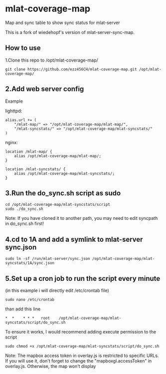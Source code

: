 # mlat-coverage-map

Map and sync table to show sync status for mlat-server

This is a fork of wiedehopf's version of mlat-server-sync-map.

## How to use

1.Clone this repo to /opt/mlat-coverage-map/

```
git clone https://github.com/ezz456CH/mlat-coverage-map.git /opt/mlat-coverage-map/
```

## 2.Add web server config

Example

lighttpd:

```
alias.url += (
    "/mlat-map/" => "/opt/mlat-coverage-map/mlat-map/",
    "/mlat-syncstats/" => "/opt/mlat-coverage-map/mlat-syncstats/"
)
```

nginx:

```
location /mlat-map/ {
    alias /opt/mlat-coverage-map/mlat-map/;
}

location /mlat-syncstats/ {
    alias /opt/mlat-coverage-map/mlat-syncstats/;
}
```

## 3.Run the do_sync.sh script as sudo

```
cd /opt/mlat-coverage-map/mlat-syncstats/script
sudo ./do_sync.sh
```

Note: If you have cloned it to another path, you may need to edit syncpath in do_sync.sh first!

## 4.cd to 1A and add a symlink to mlat-server sync.json

```
sudo ln -sf /run/mlat-server/sync.json /opt/mlat-coverage-map/mlat-syncstats/1A/sync.json
```

## 5.Set up a cron job to run the script every minute

(in this example i will directly edit /etc/crontab file)

```
sudo nano /etc/crontab
```

than add this line

```
*  *    * * *   root    /opt/mlat-coverage-map/mlat-syncstats/script/do_sync.sh
```

To ensure it works, I would recommend adding execute permission to the script

```
sudo chmod +x /opt/mlat-coverage-map/mlat-syncstats/script/do_sync.sh
```

Note: The mapbox access token in overlay.js is restricted to specific URLs. If you will use it, don't forget to change the "mapboxgl.accessToken" in overlay.js. Otherwise, the map won't display
